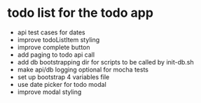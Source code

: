 # todo list for the todo app
- api test cases for dates
- improve todoListItem styling
- improve complete button
- add paging to todo api call
- add db bootstrapping dir for scripts to be called by init-db.sh
- make api/db logging optional for mocha tests
- set up bootstrap 4 variables file
- use date picker for todo modal
- improve modal styling